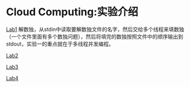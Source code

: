 # Cloud Computing:实验介绍
[Lab1](Lab1/README.md)
解数独，从stdin中读取要解数独文件的名字，然后交给多个线程来填数独（一个文件里面有多个数独问题），然后将填完的数独按照文件中的顺序输出到stdout，实验一的重点就在于多线程并发编程。

[Lab2](Lab2/README.md)

[Lab3](Lab3/README.md)

[Lab4](Lab4/README.md) 
